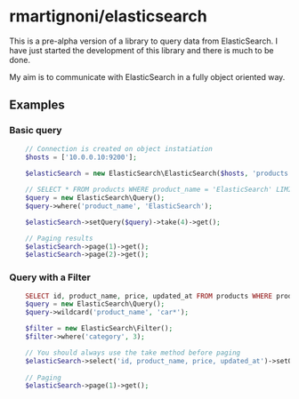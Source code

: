 # rmartignoni/elasticsearch

This is a pre-alpha version of a library to query data from ElasticSearch. I have just started the development of this library and there is much to be done.

My aim is to communicate with ElasticSearch in a fully object oriented way.
  
## Examples
  
### Basic query  
  
```php
    // Connection is created on object instatiation
    $hosts = ['10.0.0.10:9200'];
    
    $elasticSearch = new ElasticSearch\ElasticSearch($hosts, 'products', 'product');

    // SELECT * FROM products WHERE product_name = 'ElasticSearch' LIMIT 4
    $query = new ElasticSearch\Query();
    $query->where('product_name', 'ElasticSearch');

    $elasticSearch->setQuery($query)->take(4)->get();

    // Paging results
    $elasticSearch->page(1)->get();
    $elasticSearch->page(2)->get();
```

### Query with a Filter

```php
    SELECT id, product_name, price, updated_at FROM products WHERE product_name LIKE 'car%' AND category = 3 LIMIT 20 OFFSET 0
    $query = new ElasticSearch\Query();
    $query->wildcard('product_name', 'car*');

    $filter = new ElasticSearch\Filter();
    $filter->where('category', 3);

    // You should always use the take method before paging
    $elasticSearch->select('id, product_name, price, updated_at')->setQuery($query)->setFilter($filter)->take(20)->page(0)->get();
    
    // Paging
    $elasticSearch->page(1)->get(); 
```